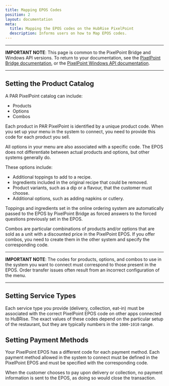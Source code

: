 ```yaml
---
title: Mapping EPOS Codes
position: 2
layout: documentation
meta:
  title: Mapping the EPOS codes on the HubRise PixelPoint
  description: Informs users on how to Map EPOS codes.
---
```


---

**IMPORTANT NOTE**: This page is common to the PixelPoint Bridge and Windows API versions. To return to your documentation, see the [PixelPoint Bridge documentation](/apps/pixelpoint-bridge), or the [PixelPoint Windows API documentation](/apps/pixelpoint-windows-api).

---

## Setting the Product Catalog

A PAR PixelPoint catalog can include:

- Products
- Options
- Combos

Each product in PAR PixelPoint is identified by a unique product code. When you set up your menu in the system to connect, you need to provide this code for each product you sell.

All options in your menu are also associated with a specific code. The EPOS does not differentiate between actual products and options, but other systems generally do.

These options include:

- Additional toppings to add to a recipe.
- Ingredients included in the original recipe that could be removed.
- Product variants, such as a dip or a flavour, that the customer must choose.
- Additional options, such as adding napkins or cutlery.

Toppings and ingredients set in the online ordering system are automatically passed to the EPOS by PixelPoint Bridge as forced answers to the forced questions previously set in the EPOS.

Combos are particular combinations of products and/or options that are sold as a unit with a discounted price in the PixelPoint EPOS. If you offer combos, you need to create them in the other system and specify the corresponding code.

---

**IMPORTANT NOTE**: The codes for products, options, and combos to use in the system you want to connect must correspond to those present in the EPOS. Order transfer issues often result from an incorrect configuration of the menu.

---

## Setting Service Types

Each service type you provide (delivery, collection, eat-in) must be associated with the correct PixelPoint EPOS code on other apps connected to HuBRise. The exact values of these codes depend on the particular setup of the restaurant, but they are typically numbers in the `1000`-`1010` range.

## Setting Payment Methods

Your PixelPoint EPOS has a different code for each payment method. Each payment method allowed in the system to connect must be defined in the PixelPoint EPOS and must be specified with the corresponding code.

When the customer chooses to pay upon delivery or collection, no payment information is sent to the EPOS, as doing so would close the transaction.

[comment]: # 'Need to check all links to: Setting Service Types.'

